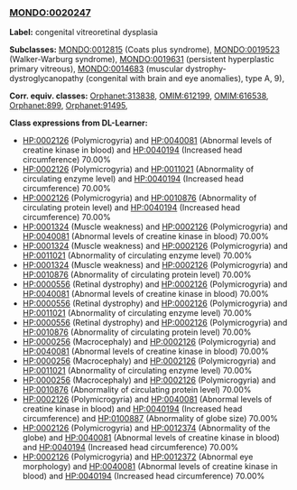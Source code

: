 
### [MONDO:0020247](http://purl.obolibrary.org/obo/MONDO_0020247)
**Label:** congenital vitreoretinal dysplasia

**Subclasses:** [MONDO:0012815](http://purl.obolibrary.org/obo/MONDO_0012815) (Coats plus syndrome), [MONDO:0019523](http://purl.obolibrary.org/obo/MONDO_0019523) (Walker-Warburg syndrome), [MONDO:0019631](http://purl.obolibrary.org/obo/MONDO_0019631) (persistent hyperplastic primary vitreous), [MONDO:0014683](http://purl.obolibrary.org/obo/MONDO_0014683) (muscular dystrophy-dystroglycanopathy (congenital with brain and eye anomalies), type A, 9), 

**Corr. equiv. classes:** [Orphanet:313838](http://www.orpha.net/ORDO/Orphanet_313838), [OMIM:612199](http://purl.obolibrary.org/obo/OMIM_612199), [OMIM:616538](http://purl.obolibrary.org/obo/OMIM_616538), [Orphanet:899](http://www.orpha.net/ORDO/Orphanet_899), [Orphanet:91495](http://www.orpha.net/ORDO/Orphanet_91495), 

**Class expressions from DL-Learner:**

- [HP:0002126](http://purl.obolibrary.org/obo/HP_0002126) (Polymicrogyria) and [HP:0040081](http://purl.obolibrary.org/obo/HP_0040081) (Abnormal levels of creatine kinase in blood) and [HP:0040194](http://purl.obolibrary.org/obo/HP_0040194) (Increased head circumference) 70.00%
- [HP:0002126](http://purl.obolibrary.org/obo/HP_0002126) (Polymicrogyria) and [HP:0011021](http://purl.obolibrary.org/obo/HP_0011021) (Abnormality of circulating enzyme level) and [HP:0040194](http://purl.obolibrary.org/obo/HP_0040194) (Increased head circumference) 70.00%
- [HP:0002126](http://purl.obolibrary.org/obo/HP_0002126) (Polymicrogyria) and [HP:0010876](http://purl.obolibrary.org/obo/HP_0010876) (Abnormality of circulating protein level) and [HP:0040194](http://purl.obolibrary.org/obo/HP_0040194) (Increased head circumference) 70.00%
- [HP:0001324](http://purl.obolibrary.org/obo/HP_0001324) (Muscle weakness) and [HP:0002126](http://purl.obolibrary.org/obo/HP_0002126) (Polymicrogyria) and [HP:0040081](http://purl.obolibrary.org/obo/HP_0040081) (Abnormal levels of creatine kinase in blood) 70.00%
- [HP:0001324](http://purl.obolibrary.org/obo/HP_0001324) (Muscle weakness) and [HP:0002126](http://purl.obolibrary.org/obo/HP_0002126) (Polymicrogyria) and [HP:0011021](http://purl.obolibrary.org/obo/HP_0011021) (Abnormality of circulating enzyme level) 70.00%
- [HP:0001324](http://purl.obolibrary.org/obo/HP_0001324) (Muscle weakness) and [HP:0002126](http://purl.obolibrary.org/obo/HP_0002126) (Polymicrogyria) and [HP:0010876](http://purl.obolibrary.org/obo/HP_0010876) (Abnormality of circulating protein level) 70.00%
- [HP:0000556](http://purl.obolibrary.org/obo/HP_0000556) (Retinal dystrophy) and [HP:0002126](http://purl.obolibrary.org/obo/HP_0002126) (Polymicrogyria) and [HP:0040081](http://purl.obolibrary.org/obo/HP_0040081) (Abnormal levels of creatine kinase in blood) 70.00%
- [HP:0000556](http://purl.obolibrary.org/obo/HP_0000556) (Retinal dystrophy) and [HP:0002126](http://purl.obolibrary.org/obo/HP_0002126) (Polymicrogyria) and [HP:0011021](http://purl.obolibrary.org/obo/HP_0011021) (Abnormality of circulating enzyme level) 70.00%
- [HP:0000556](http://purl.obolibrary.org/obo/HP_0000556) (Retinal dystrophy) and [HP:0002126](http://purl.obolibrary.org/obo/HP_0002126) (Polymicrogyria) and [HP:0010876](http://purl.obolibrary.org/obo/HP_0010876) (Abnormality of circulating protein level) 70.00%
- [HP:0000256](http://purl.obolibrary.org/obo/HP_0000256) (Macrocephaly) and [HP:0002126](http://purl.obolibrary.org/obo/HP_0002126) (Polymicrogyria) and [HP:0040081](http://purl.obolibrary.org/obo/HP_0040081) (Abnormal levels of creatine kinase in blood) 70.00%
- [HP:0000256](http://purl.obolibrary.org/obo/HP_0000256) (Macrocephaly) and [HP:0002126](http://purl.obolibrary.org/obo/HP_0002126) (Polymicrogyria) and [HP:0011021](http://purl.obolibrary.org/obo/HP_0011021) (Abnormality of circulating enzyme level) 70.00%
- [HP:0000256](http://purl.obolibrary.org/obo/HP_0000256) (Macrocephaly) and [HP:0002126](http://purl.obolibrary.org/obo/HP_0002126) (Polymicrogyria) and [HP:0010876](http://purl.obolibrary.org/obo/HP_0010876) (Abnormality of circulating protein level) 70.00%
- [HP:0002126](http://purl.obolibrary.org/obo/HP_0002126) (Polymicrogyria) and [HP:0040081](http://purl.obolibrary.org/obo/HP_0040081) (Abnormal levels of creatine kinase in blood) and [HP:0040194](http://purl.obolibrary.org/obo/HP_0040194) (Increased head circumference) and [HP:0100887](http://purl.obolibrary.org/obo/HP_0100887) (Abnormality of globe size) 70.00%
- [HP:0002126](http://purl.obolibrary.org/obo/HP_0002126) (Polymicrogyria) and [HP:0012374](http://purl.obolibrary.org/obo/HP_0012374) (Abnormality of the globe) and [HP:0040081](http://purl.obolibrary.org/obo/HP_0040081) (Abnormal levels of creatine kinase in blood) and [HP:0040194](http://purl.obolibrary.org/obo/HP_0040194) (Increased head circumference) 70.00%
- [HP:0002126](http://purl.obolibrary.org/obo/HP_0002126) (Polymicrogyria) and [HP:0012372](http://purl.obolibrary.org/obo/HP_0012372) (Abnormal eye morphology) and [HP:0040081](http://purl.obolibrary.org/obo/HP_0040081) (Abnormal levels of creatine kinase in blood) and [HP:0040194](http://purl.obolibrary.org/obo/HP_0040194) (Increased head circumference) 70.00%


